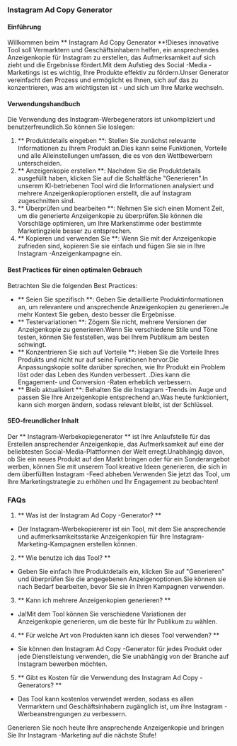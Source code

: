 ### Instagram Ad Copy Generator

#### Einführung
Willkommen beim ** Instagram Ad Copy Generator **!Dieses innovative Tool soll Vermarktern und Geschäftsinhabern helfen, ein ansprechendes Anzeigenkopie für Instagram zu erstellen, das Aufmerksamkeit auf sich zieht und die Ergebnisse fördert.Mit dem Aufstieg des Social -Media -Marketings ist es wichtig, Ihre Produkte effektiv zu fördern.Unser Generator vereinfacht den Prozess und ermöglicht es Ihnen, sich auf das zu konzentrieren, was am wichtigsten ist - und sich um Ihre Marke wechseln.

#### Verwendungshandbuch
Die Verwendung des Instagram-Werbegenerators ist unkompliziert und benutzerfreundlich.So können Sie loslegen:

1. ** Produktdetails eingeben **: Stellen Sie zunächst relevante Informationen zu Ihrem Produkt an.Dies kann seine Funktionen, Vorteile und alle Alleinstellungen umfassen, die es von den Wettbewerbern unterscheiden.
2. ** Anzeigenkopie erstellen **: Nachdem Sie die Produktdetails ausgefüllt haben, klicken Sie auf die Schaltfläche "Generieren".In unserem KI-betriebenen Tool wird die Informationen analysiert und mehrere Anzeigenkopieroptionen erstellt, die auf Instagram zugeschnitten sind.
3. ** Überprüfen und bearbeiten **: Nehmen Sie sich einen Moment Zeit, um die generierte Anzeigenkopie zu überprüfen.Sie können die Vorschläge optimieren, um Ihre Markenstimme oder bestimmte Marketingziele besser zu entsprechen.
4. ** Kopieren und verwenden Sie **: Wenn Sie mit der Anzeigenkopie zufrieden sind, kopieren Sie sie einfach und fügen Sie sie in Ihre Instagram -Anzeigenkampagne ein.

#### Best Practices für einen optimalen Gebrauch
Betrachten Sie die folgenden Best Practices:

- ** Seien Sie spezifisch **: Geben Sie detaillierte Produktinformationen an, um relevantere und ansprechende Anzeigenkopien zu generieren.Je mehr Kontext Sie geben, desto besser die Ergebnisse.
- ** Testervariationen **: Zögern Sie nicht, mehrere Versionen der Anzeigenkopie zu generieren.Wenn Sie verschiedene Stile und Töne testen, können Sie feststellen, was bei Ihrem Publikum am besten schwingt.
- ** Konzentrieren Sie sich auf Vorteile **: Heben Sie die Vorteile Ihres Produkts und nicht nur auf seine Funktionen hervor.Die Anpassungskopie sollte darüber sprechen, wie Ihr Produkt ein Problem löst oder das Leben des Kunden verbessert.
.Dies kann die Engagement- und Conversion -Raten erheblich verbessern.
- ** Bleib aktualisiert **: Behalten Sie die Instagram -Trends im Auge und passen Sie Ihre Anzeigenkopie entsprechend an.Was heute funktioniert, kann sich morgen ändern, sodass relevant bleibt, ist der Schlüssel.

#### SEO-freundlicher Inhalt
Der ** Instagram-Werbekopiegenerator ** ist Ihre Anlaufstelle für das Erstellen ansprechender Anzeigenkopie, das Aufmerksamkeit auf eine der beliebtesten Social-Media-Plattformen der Welt erregt.Unabhängig davon, ob Sie ein neues Produkt auf den Markt bringen oder für ein Sonderangebot werben, können Sie mit unserem Tool kreative Ideen generieren, die sich in dem überfüllten Instagram -Feed abheben.Verwenden Sie jetzt das Tool, um Ihre Marketingstrategie zu erhöhen und Ihr Engagement zu beobachten!

### FAQs

1. ** Was ist der Instagram Ad Copy -Generator? **
- Der Instagram-Werbekopiererer ist ein Tool, mit dem Sie ansprechende und aufmerksamkeitsstarke Anzeigenkopien für Ihre Instagram-Marketing-Kampagnen erstellen können.

2. ** Wie benutze ich das Tool? **
- Geben Sie einfach Ihre Produktdetails ein, klicken Sie auf "Generieren" und überprüfen Sie die angegebenen Anzeigenoptionen.Sie können sie nach Bedarf bearbeiten, bevor Sie sie in Ihren Kampagnen verwenden.

3. ** Kann ich mehrere Anzeigenkopien generieren? **
- Ja!Mit dem Tool können Sie verschiedene Variationen der Anzeigenkopie generieren, um die beste für Ihr Publikum zu wählen.

4. ** Für welche Art von Produkten kann ich dieses Tool verwenden? **
- Sie können den Instagram Ad Copy -Generator für jedes Produkt oder jede Dienstleistung verwenden, die Sie unabhängig von der Branche auf Instagram bewerben möchten.

5. ** Gibt es Kosten für die Verwendung des Instagram Ad Copy -Generators? **
- Das Tool kann kostenlos verwendet werden, sodass es allen Vermarktern und Geschäftsinhabern zugänglich ist, um ihre Instagram -Werbeanstrengungen zu verbessern.

Generieren Sie noch heute Ihre ansprechende Anzeigenkopie und bringen Sie Ihr Instagram -Marketing auf die nächste Stufe!